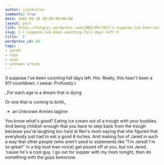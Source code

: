 ```yaml
---
author: jjackunrau
comments: true
date: 2002-09-10 20:00:00+00:00
layout: post
link: https://hungryj.wordpress.com/2002/09/10/1-i-suppose-ive-been-counting-full-days-left-h/
slug: 1-i-suppose-ive-been-counting-full-days-left-h
title: '1'
wordpress_id: 69
tags:
- jared
- reyn
- sean
- unknown armies
---
```


(I suppose I've been counting full days left.  Hm.  Really, this hasn't been a 911 countdown.  I swear.  Profusely.)

_For each age is a dream that is dying

Or one that is coming to birth_

- an Unknown Armies tagline

You know what's good?  Eating ice cream out of a trough with your buddies.  And being childish enough that you have to step back from the trough because you're laughing too hard at Ren's mom saying that she figured that everybody just had to eat a good 8 inches.  And making fun of Jared in such a way that other people (who aren't used to statements like "I'm Jared! I'm so great!" in a big loud man voice) get pissed off at you, but not Jared, 'cause he's a cool guy.  I go out for supper with my mom tonight, then do something with the guys tomorrow.
